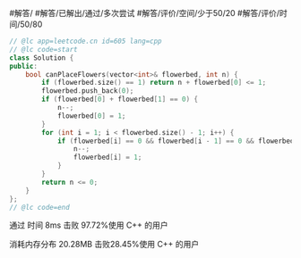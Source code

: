 #解答/ #解答/已解出/通过/多次尝试 #解答/评价/空间/少于50/20  #解答/评价/时间/50/80

```C++
// @lc app=leetcode.cn id=605 lang=cpp
// @lc code=start
class Solution {
public:
    bool canPlaceFlowers(vector<int>& flowerbed, int n) {
	    if (flowerbed.size() == 1) return n + flowerbed[0] <= 1; 
	    flowerbed.push_back(0);
	    if (flowerbed[0] + flowerbed[1] == 0) {
		    n--;
			flowerbed[0] = 1;
		}
		for (int i = 1; i < flowerbed.size() - 1; i++) {
			if (flowerbed[i] == 0 && flowerbed[i - 1] == 0 && flowerbed[i + 1] == 0) {
				n--;
				flowerbed[i] = 1;
			}
		}
		return n <= 0;
    }
};
// @lc code=end
```

通过
时间
8ms
击败 97.72%使用 C++ 的用户

消耗内存分布
20.28MB
击败28.45%使用 C++ 的用户